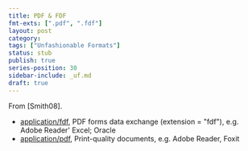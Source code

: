 ```yaml
---
title: PDF & FDF
fmt-exts: [".pdf", ".fdf"]
layout: post
category:
tags: ["Unfashionable Formats"]
status: stub
publish: true
series-position: 30
sidebar-include: _uf.md
draft: true
---
```


From [Smith08].

 * [application/fdf](mimeExamples/travel.fdf), PDF forms data exchange (extension = "fdf"), e.g. Adobe Reader' Excel; Oracle
 * [application/pdf](mimeExamples/travel.pdf), Print-quality documents, e.g. Adobe Reader, Foxit

